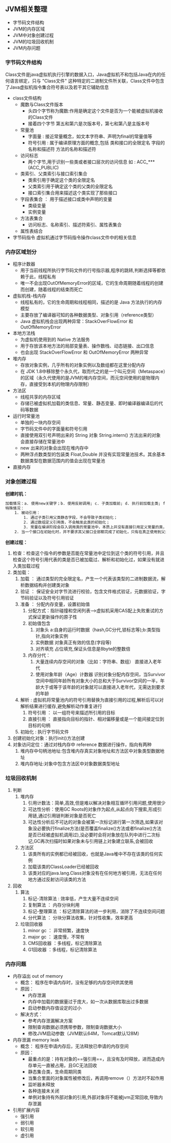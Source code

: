 ## JVM相关整理
- 字节码文件结构
- JVM的内存区域
- JVM中对象创建过程
- JVM的垃圾回收机制
- JVM内存问题
### 字节码文件结构
Class文件是java虚拟机执行引擎的数据入口，Java虚拟机不和包括Java在内的任何语言绑定，只与 "Class文件" 这种特定的二进制文件所关联，Class文件中包含了Java虚拟机指令集合符号表以及若干其它辅助信息
- class文件结构
	- 魔数与Class文件版本
		- 头四个字节称为魔数:作用是确定这个文件是否为一个能被虚拟机接收的Class文件
		- 接着四个字节   第五和第六是次版本号，第七和第八是主版本号
	- 常量池
		- 字面量  :  接近常量概念，如文本字符串、声明为final的常量值等
		- 符号引用  :  属于编译原理方面的概念,包括 类和接口的全限定名  字段的名称和描述符  方法的名称和描述符
	- 访问标志
		- 两个字节,用于识别一些类或者接口层次的访问信息   如 : ACC_***(ACC_PUBLIC)
	- 类索引、父类索引与接口索引集合
		- 类索引用于确定这个类的全限定名
		- 父类索引用于确定这个类的父类的全限定名
		- 接口索引集合用来描述这个类实现了那些接口
	- 字段表集合 ： 用于描述接口或类中声明的变量
		- 类级变量
		- 实例变量
	- 方法表集合
		- 访问标志、名称索引、描述符索引、属性表集合
	- 属性表结合
- 字节码指令
虚拟机通过字节码指令操作class文件中的相关信息
### 内存区域划分
- 程序计数器
	- 用于当前线程所执行字节码文件的行号指示器,程序的跳转,判断选择等都依赖于此，线程私有
	- 唯一不会出现OutOfMemoryError的区域，它的生命周期随着线程的创建而创建，随着线程的结束而死亡
- 虚拟机栈-栈内存
	- 线程私有的，它的生命周期和线程相同，描述的是 Java 方法执行的内存模型
	- 主要存放了编译器可知的各种数据类型、对象引用（reference类型）
	- Java 虚拟机栈会出现两种异常：StackOverFlowError 和 OutOfMemoryError
- 本地方法栈
	- 为虚拟机使用到的 Native 方法服务
	- 用于存放该本地方法的局部变量表、操作数栈、动态链接、出口信息
	- 也会出现 StackOverFlowError 和 OutOfMemoryError 两种异常
- 堆内存
	- 存放对象实例，几乎所有的对象实例以及数组都在这里分配内存
	- 在 JDK 1.8中移除整个永久代，取而代之的是一个叫元空间（Metaspace）的区域（永久代使用的是JVM的堆内存空间，而元空间使用的是物理内存，直接受到本机的物理内存限制）
- 方法区
	- 线程共享的内存区域
	- 存储已被虚拟机加载的类信息、常量、静态变量、即时编译器编译后的代码等数据
- 运行时常量池
	- 单独的一块内存空间
	- 字节码文件中的字面量和符号引用
	- 直接使用双引号声明出来的 String 对象  String.intern() 方法出来的对象  会直接存储在常量池中
	- new 出来的对象会出现在堆内存中
	- 两种浮点数类型的包装类 Float,Double 并没有实现常量池技术。其余基本数据类型在数据范围内的值会出现在常量池
- 直接内存
### 对象创建过程
**创建时机：**
```Html
加载情况：a. 使用new关键字；b. 使用反射调用; c. 子类加载前; d. 执行前加载主类; f. Jdk1.7动态语言支持的时候的一些情况
特殊情况：
	1. 被动引用：
		1. 通过子类引用父类静态字段，不会导致子类初始化；
		2. 通过数组定义引用类，不会触发此类的初始化；
		3. 常量在编译阶段会存入调用类的常量池中，本质上并没有直接引用定义常量的类，因此不会触发定义常量的类的初始化
	2. 当一个接口在初始化时，并不要求其父接口全部都完成了初始化，只有在真正使用到父接口时（如引用父接口中定义的常量）才会初始化
```
**创建过程：**
1. 检查：检查这个指令的参数是否能在常量池中定位到这个类的符号引用，并且检查这个符号引用代表的类是否已被加载过、解析和初始化过，如果没有就进入类加载过程
2. 类加载：
	1. 加载 ： 通过类型的完全限定名，产生一个代表该类型的二进制数据流，解析数据结构并创建类对象
	2. 验证 ： 保证安全对字节流进行校验，包含文件格式验证，元数据验证，字节码验证以及符号引用验证
	3. 准备 ： 分配内存变量，设置初始值
		1. 分配方式：指针碰撞和空闲列表-->虚拟机采用CAS配上失败重试的方式保证更新操作的原子性
		2. 初始值包含  
			1. 对象头    a:自身的运行时数据（hash,GC分代,锁标志等);b:类型指针,指向对象实例
			2. 实例数据  对象真正有效的信息(字段等)
			3. 对齐填充  占位填充,保证头信息是8byte的整数倍
		3. 内存分代：
			1. 大量连续内存空间的对象（比如：字符串、数组） 直接进入老年代
			2. 使用对象年龄（Age）计数器 识别对象分配内存空间，当Survivor 空间中相同年龄所有对象大小的总和大于Survivor空间的一半，年龄大于或等于该年龄的对象就可以直接进入老年代，无需达到要求的年龄 
	4. 解析 :  虚拟机将常量池内的符号引用替换为直接引用的过程,解析后可以对解析结果进行缓存,避免解析动作重复进行
		1. 符号引用 ： 以一组符号来描述所引用的目标
		2. 直接引用 ： 直接指向目标的指针、相对偏移量或是一个能间接定位到目标的句柄
	5. 初始化 : 执行字节码文件
3. 创建初始化对象：执行init()方法创建
4. 对象访问定位：通过对栈内存中 reference 数据进行操作，指向有两种
	1. 堆内存中句柄池地址:包含堆内存真实对象地址和方法区中对象类型数据地址
	2. 堆内存地址:对象中包含方法区中对象数据类型地址
### 垃圾回收机制
1. 判断
	1. 堆内存
		1. 引用计数法：简单,高效,但是难以解决对象相互循环引用问题,使用很少
		2. 可达性分析：使用GC Roots的对象作为起点,从起点向下搜索,形成引用链,通过引用链判断对象是否死亡
		3. 可达性分析后不可达的对象会被第一次标记进行第一次筛选,如果该对象没必要执行finalize方法(是否覆盖finalize()方法或者finalize()方法是否已经被虚拟机调用过),没必要时会将对象放在队列中进行二次标记,GC再次扫描时如果对象未与引用链上对象建立联系,会被回收
	2. 方法区
		1. 该类所有的实例都已经被回收，也就是Java堆中不存在该类的任何实例
		2. 加载该类的ClassLoader已经被回收
		3. 该类对应的java.lang.Class对象没有在任何地方被引用，无法在任何地方通过反射访问该类的方法
2. 回收
	1. 算法
		1. 标记-清除算法 : 效率低，产生大量不连续空间
		2. 复制算法 ： 内存分块利用
		3. 标记-整理算法 ：标记清除算法的进一步利用，消除了不连续空间问题
		4. 分代算法 ： 分块分算法收集，针对性收集，效率更高
	2. 垃圾回收器
		1. minor gc ： 非常频繁，速度快
		2. major gc ： 速度慢，不常有
		3. CMS回收器 ：多线程，标记清除算法
		4. G1回收器 ：多线程，标记清除算法
### 内存问题
- 内存溢出 out of memory
	- 概念： 程序在申请内存时，没有足够的内存空间供其使用
	- 原因： 
		- 内存泄漏
		- 内存中加载的数据量过于庞大，如一次从数据库取出过多数据
		- 启动参数内存值设定的过小
	- 解决方式：
		- 参考内存泄漏解决方案
		- 限制查询数据必须携带参数，限制查询数据大小
		- 修改JVM启动参数（JVM默认64M，Tomcat默认128M）
- 内存泄漏 memory leak
	- 概念： 程序在申请内存后，无法释放已申请的内存空间
	- 原因：
		- 最重点的是：持有对象的==强引用==，且没有及时释放，进而造成内存单元一直被占用，且GC无法回收
		- 静态集合类，生命周期同类
		- 当集合里面的对象属性被修改后，再调用remove（）方法时不起作用
		- 监听器未释放
		- 各种连接未关闭
		- 单例对象持有外部对象的引用,外部对象将不能被jvm正常回收,导致内存泄漏
- 引用扩展内容
	- 强引用
	- 弱引用
	- 软引用
	- 虚引用

